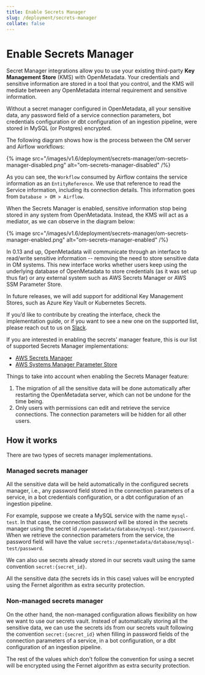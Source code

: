 ```yaml
---
title: Enable Secrets Manager
slug: /deployment/secrets-manager
collate: false
---
```


# Enable Secrets Manager

Secret Manager integrations allow you to use your existing third-party **Key Management Store** (KMS) with OpenMetadata. 
Your credentials and sensitive information are stored in a tool that you control, and the KMS will mediate between any 
OpenMetadata internal requirement and sensitive information.

Without a secret manager configured in OpenMetadata, all your sensitive data, any password field of a service connection 
parameters, bot credentials configuration or dbt configuration of an ingestion pipeline, were stored in MySQL (or 
Postgres) encrypted.

The following diagram shows how is the process between the OM server and Airflow workflows:

{% image src="/images/v1.6/deployment/secrets-manager/om-secrets-manager-disabled.png" alt="om-secrets-manager-disabled" /%}

As you can see, the `Workflow` consumed by Airflow contains the service information as an `EntityReference`. We use that 
reference to read the Service information, including its connection details. This information goes from 
`Database > OM > Airflow`.

When the Secrets Manager is enabled, sensitive information stop being stored in any system from OpenMetadata. Instead, 
the KMS will act as a mediator, as we can observe in the diagram below:

{% image src="/images/v1.6/deployment/secrets-manager/om-secrets-manager-enabled.png" alt="om-secrets-manager-enabled" /%}

In 0.13 and up, OpenMetadata will communicate through an interface to read/write sensitive information -- removing the 
need to store sensitive data in OM systems. This new interface works whether users keep using the underlying database of 
OpenMetadata to store credentials (as it was set up thus far) or any external system such as AWS Secrets Manager or AWS 
SSM Parameter Store.

In future releases, we will add support for additional Key Management Stores, such as Azure Key Vault or Kubernetes 
Secrets.

If you’d like to contribute by creating the interface, check the implementation guide, or if you want to see a new one 
on the supported list, please reach out to us on [Slack](https://slack.open-metadata.org/).

If you are interested in enabling the secrets' manager feature, this is our list of supported Secrets Manager 
implementations:

- [AWS Secrets Manager](/deployment/secrets-manager/supported-implementations/aws-secrets-manager)
- [AWS Systems Manager Parameter Store](/deployment/secrets-manager/supported-implementations/aws-ssm-parameter-store)

Things to take into account when enabling the Secrets Manager feature:

1. The migration of all the sensitive data will be done automatically after restarting the OpenMetadata server, which 
can not be undone for the time being.
2. Only users with permissions can edit and retrieve the service connections. The connection parameters will be hidden 
for all other users.

## How it works

There are two types of secrets manager implementations.

### Managed secrets manager

All the sensitive data will be held automatically in the configured secrets manager, i.e., any password field stored in 
the connection parameters of a service, in a bot credentials configuration, or a dbt configuration of an ingestion 
pipeline.

For example, suppose we create a MySQL service with the name `mysql-test`. In that case, the connection password will be 
stored in the secrets manager using the secret id `/openmetadata/database/mysql-test/password`. When we retrieve the 
connection parameters from the service, the password field will have the value 
`secrets:/openmetadata/database/mysql-test/password`.

We can also use secrets already stored in our secrets vault using the same convention `secret:{secret_id}`.

All the sensitive data (the secrets ids in this case) values will be encrypted using the Fernet algorithm as extra 
security protection.  

### Non-managed secrets manager

On the other hand, the non-managed configuration allows flexibility on how we want to use our secrets vault. Instead of 
automatically storing all the sensitive data, we can use the secrets ids from our secrets vault following the convention 
`secret:{secret_id}` when filling in password fields of the connection parameters of a service, in a bot configuration, 
or a dbt configuration of an ingestion pipeline.

The rest of the values which don't follow the convention for using a secret will be encrypted using the Fernet algorithm 
as extra security protection.


